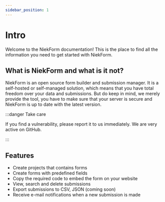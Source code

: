 ```yaml
---
sidebar_position: 1
---
```


# Intro

Welcome to the NiekForm documentation! This is the place to find all the information you need to get started with NiekForm.

## What is NiekForm and what is it not?

NiekForm is an open source form builder and submission manager.
It is a self-hosted or self-managed solution, which means that you have total freedom over your data and submissions. But do keep in mind, we merely provide the tool, you have to make sure that your server is secure and NiekForm is up to date with the latest version.

:::danger Take care

If you find a vulnerability, please report it to us immediately. We are very active on GitHub.

:::

## Features

- Create projects that contains forms
- Create forms with predefined fields
- Copy the required code to embed the form on your website
- View, search and delete submissions
- Export submissions to CSV, JSON (coming soon)
- Receive e-mail notifications when a new submission is made

